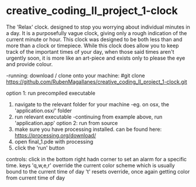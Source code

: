 # creative_coding_II_project_1-clock

The 'Relax' clock. designed to stop you worrying about individual minutes in a day. It is a purposefully vague clock, giving only a rough indication of the current minute or hour. This clock was designed to be both less than and more than a clock or timepiece. While this clock does allow you to keep track of the important times of your day, when those said times aren't urgently soon, it is more like an art-piece and exists only to please the eye and provide colour.

-running: download / clone onto your machine: 
#git clone https://github.com/RubenMagallanes/creative_coding_II_project_1-clock.git

option 1: run precompiled executable
  1. navigate to the relevant folder for your machine -eg. on osx, the 'application.osx/' folder 
  2. run relevant executable -continuing from example above, run 'application.app' 
option 2: run from source
  1. make sure you have processing installed. can be found here: https://processing.org/download/
  2. open final_1.pde with processing
  3. click the 'run' button

controls: click in the bottom right hadn corner to set an alarm for a specific time. 
          keys 'q,w,e,r' override the current color scheme which is usually bound to the current time of day
          't' resets override, once again getting color from current time of day
  
